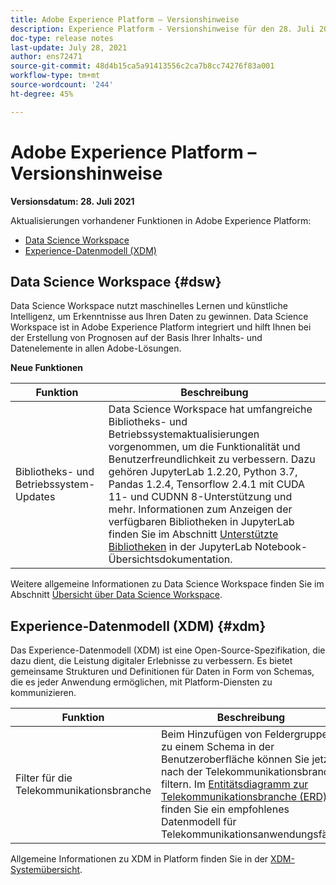 ```yaml
---
title: Adobe Experience Platform – Versionshinweise
description: Experience Platform - Versionshinweise für den 28. Juli 2021.
doc-type: release notes
last-update: July 28, 2021
author: ens72471
source-git-commit: 48d4b15ca5a91413556c2ca7b8cc74276f83a001
workflow-type: tm+mt
source-wordcount: '244'
ht-degree: 45%

---
```



# Adobe Experience Platform – Versionshinweise

**Versionsdatum: 28. Juli 2021**

Aktualisierungen vorhandener Funktionen in Adobe Experience Platform:

- [Data Science Workspace](#dsw)
- [Experience-Datenmodell (XDM)](#xdm)

## Data Science Workspace {#dsw}

Data Science Workspace nutzt maschinelles Lernen und künstliche Intelligenz, um Erkenntnisse aus Ihren Daten zu gewinnen. Data Science Workspace ist in Adobe Experience Platform integriert und hilft Ihnen bei der Erstellung von Prognosen auf der Basis Ihrer Inhalts- und Datenelemente in allen Adobe-Lösungen.

**Neue Funktionen**

| Funktion | Beschreibung |
| --- | --- |
| Bibliotheks- und Betriebssystem-Updates | Data Science Workspace hat umfangreiche Bibliotheks- und Betriebssystemaktualisierungen vorgenommen, um die Funktionalität und Benutzerfreundlichkeit zu verbessern. Dazu gehören JupyterLab 1.2.20, Python 3.7, Pandas 1.2.4, Tensorflow 2.4.1 mit CUDA 11- und CUDNN 8-Unterstützung und mehr. Informationen zum Anzeigen der verfügbaren Bibliotheken in JupyterLab finden Sie im Abschnitt [Unterstützte Bibliotheken](../../data-science-workspace/jupyterlab/overview.md#supported-libraries) in der JupyterLab Notebook-Übersichtsdokumentation. |

Weitere allgemeine Informationen zu Data Science Workspace finden Sie im Abschnitt [Übersicht über Data Science Workspace](../../data-science-workspace/home.md).

## Experience-Datenmodell (XDM) {#xdm}

Das Experience-Datenmodell (XDM) ist eine Open-Source-Spezifikation, die dazu dient, die Leistung digitaler Erlebnisse zu verbessern. Es bietet gemeinsame Strukturen und Definitionen für Daten in Form von Schemas, die es jeder Anwendung ermöglichen, mit Platform-Diensten zu kommunizieren.

| Funktion | Beschreibung |
| --- | --- |
| Filter für die Telekommunikationsbranche | Beim Hinzufügen von Feldergruppen zu einem Schema in der Benutzeroberfläche können Sie jetzt nach der Telekommunikationsbranche filtern. Im [Entitätsdiagramm zur Telekommunikationsbranche (ERD)](../../xdm/schema/industries/telecom.md) finden Sie ein empfohlenes Datenmodell für Telekommunikationsanwendungsfälle. |

Allgemeine Informationen zu XDM in Platform finden Sie in der [XDM-Systemübersicht](../../xdm/home.md).